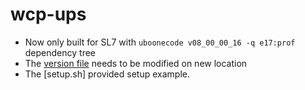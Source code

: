 # wcp-ups

 - Now only built for SL7 with `uboonecode v08_00_00_16 -q e17:prof` dependency tree
 - The [version file](https://github.com/HaiwangYu/wcp-ups/blob/master/wcp/v00_10_00.version) needs to be modified on new location
 - The [setup.sh] provided setup example.
